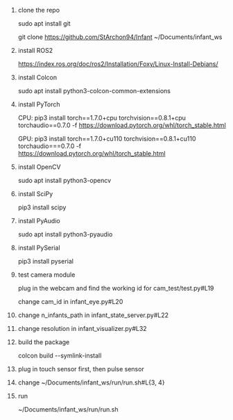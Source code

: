 1. clone the repo

    sudo apt install git
    
    git clone https://github.com/StArchon94/Infant ~/Documents/infant_ws
2. install ROS2

    https://index.ros.org/doc/ros2/Installation/Foxy/Linux-Install-Debians/
3. install Colcon

    sudo apt install python3-colcon-common-extensions
4. install PyTorch

    CPU: pip3 install torch==1.7.0+cpu torchvision==0.8.1+cpu torchaudio==0.7.0 -f https://download.pytorch.org/whl/torch_stable.html

    GPU: pip3 install torch==1.7.0+cu110 torchvision==0.8.1+cu110 torchaudio===0.7.0 -f https://download.pytorch.org/whl/torch_stable.html
5. install OpenCV

    sudo apt install python3-opencv
6. install SciPy

    pip3 install scipy
7. install PyAudio

    sudo apt install python3-pyaudio
8. install PySerial

    pip3 install pyserial
9. test camera module

    plug in the webcam and find the working id for cam_test/test.py#L19

    change cam_id in infant_eye.py#L20
10. change n_infants_path in infant_state_server.py#L22
11. change resolution in infant_visualizer.py#L32
12. build the package

    colcon build --symlink-install
13. plug in touch sensor first, then pulse sensor
14. change ~/Documents/infant_ws/run/run.sh#L{3, 4}
15. run

    ~/Documents/infant_ws/run/run.sh
